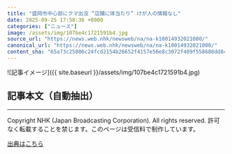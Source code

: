 ```yaml
---
title: "盛岡市中心部にクマ出没 “店舗に体当たり” けが人の情報なし"
date: 2025-09-25 17:58:36 +0900
categories: ["ニュース"]
image: /assets/img/107be4c1721591b4.jpg
source_url: "https://news.web.nhk/newsweb/na/na-k10014932021000/"
canonical_url: "https://news.web.nhk/newsweb/na/na-k10014932021000/"
content_sha: "65a73c25006c24fcd2154b26652f4157e56e8c3072f409f558686dd84cf719ec"
---
```


![記事イメージ]({{ site.baseurl }}/assets/img/107be4c1721591b4.jpg)

## 記事本文（自動抽出）
<div><div class="_13tndsj2"><nav aria-label="フッターサイトナビゲーション" class="_13tndsj4"></nav><hr class="esl7kn2s esl7kn1l esl7kn1n _14xli2ae"><p class="esl7kn2s esl7kn1m esl7kn1o _1yvk0f68 _1lugom81">Copyright NHK (Japan Broadcasting Corporation). All rights reserved. 許可なく転載することを禁じます。このページは受信料で制作しています。</p></div></div>

[出典はこちら](https://news.web.nhk/newsweb/na/na-k10014932021000/)
